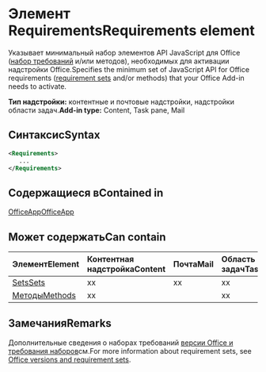 # <a name="requirements-element"></a><span data-ttu-id="4beac-101">Элемент Requirements</span><span class="sxs-lookup"><span data-stu-id="4beac-101">Requirements element</span></span>

<span data-ttu-id="4beac-102">Указывает минимальный набор элементов API JavaScript для Office ([набор требований](https://docs.microsoft.com/office/dev/add-ins/develop/office-versions-and-requirement-sets#specify-office-hosts-and-requirement-sets) и/или методов), необходимых для активации надстройки Office.</span><span class="sxs-lookup"><span data-stu-id="4beac-102">Specifies the minimum set of JavaScript API for Office requirements ([requirement sets](https://docs.microsoft.com/office/dev/add-ins/develop/office-versions-and-requirement-sets#specify-office-hosts-and-requirement-sets) and/or methods) that your Office Add-in needs to activate.</span></span>

<span data-ttu-id="4beac-103">**Тип надстройки:** контентные и почтовые надстройки, надстройки области задач.</span><span class="sxs-lookup"><span data-stu-id="4beac-103">**Add-in type:** Content, Task pane, Mail</span></span>

## <a name="syntax"></a><span data-ttu-id="4beac-104">Синтаксис</span><span class="sxs-lookup"><span data-stu-id="4beac-104">Syntax</span></span>

```XML
<Requirements>
   ...
</Requirements>
```

## <a name="contained-in"></a><span data-ttu-id="4beac-105">Содержащиеся в</span><span class="sxs-lookup"><span data-stu-id="4beac-105">Contained in</span></span>

[<span data-ttu-id="4beac-106">OfficeApp</span><span class="sxs-lookup"><span data-stu-id="4beac-106">OfficeApp</span></span>](officeapp.md)

## <a name="can-contain"></a><span data-ttu-id="4beac-107">Может содержать</span><span class="sxs-lookup"><span data-stu-id="4beac-107">Can contain</span></span>

|<span data-ttu-id="4beac-108">**Элемент**</span><span class="sxs-lookup"><span data-stu-id="4beac-108">**Element**</span></span>|<span data-ttu-id="4beac-109">**Контентная надстройка**</span><span class="sxs-lookup"><span data-stu-id="4beac-109">**Content**</span></span>|<span data-ttu-id="4beac-110">**Почта**</span><span class="sxs-lookup"><span data-stu-id="4beac-110">**Mail**</span></span>|<span data-ttu-id="4beac-111">**Область задач**</span><span class="sxs-lookup"><span data-stu-id="4beac-111">**TaskPane**</span></span>|
|:-----|:-----|:-----|:-----|
|[<span data-ttu-id="4beac-112">Sets</span><span class="sxs-lookup"><span data-stu-id="4beac-112">Sets</span></span>](sets.md)|<span data-ttu-id="4beac-113">x</span><span class="sxs-lookup"><span data-stu-id="4beac-113">x</span></span>|<span data-ttu-id="4beac-114">x</span><span class="sxs-lookup"><span data-stu-id="4beac-114">x</span></span>|<span data-ttu-id="4beac-115">x</span><span class="sxs-lookup"><span data-stu-id="4beac-115">x</span></span>|
|[<span data-ttu-id="4beac-116">Методы</span><span class="sxs-lookup"><span data-stu-id="4beac-116">Methods</span></span>](methods.md)|<span data-ttu-id="4beac-117">x</span><span class="sxs-lookup"><span data-stu-id="4beac-117">x</span></span>||<span data-ttu-id="4beac-118">x</span><span class="sxs-lookup"><span data-stu-id="4beac-118">x</span></span>|

## <a name="remarks"></a><span data-ttu-id="4beac-119">Замечания</span><span class="sxs-lookup"><span data-stu-id="4beac-119">Remarks</span></span>

<span data-ttu-id="4beac-120">Дополнительные сведения о наборах требований [версии Office и требования наборов](https://docs.microsoft.com/office/dev/add-ins/develop/office-versions-and-requirement-sets)см.</span><span class="sxs-lookup"><span data-stu-id="4beac-120">For more information about requirement sets, see [Office versions and requirement sets](https://docs.microsoft.com/office/dev/add-ins/develop/office-versions-and-requirement-sets).</span></span>

